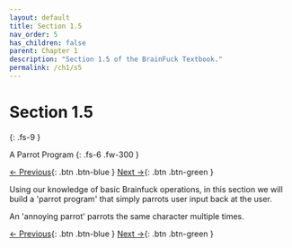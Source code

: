```yaml
---
layout: default
title: Section 1.5
nav_order: 5
has_children: false
parent: Chapter 1
description: "Section 1.5 of the BrainFuck Textbook."
permalink: /ch1/s5
---
```


# Section 1.5
{: .fs-9 }

A Parrot Program
{: .fs-6 .fw-300 }

[← Previous](/s4){: .btn .btn-blue }
[Next →](./ch2/s1){: .btn .btn-green }

Using our knowledge of basic Brainfuck operations, in this section we will build a 'parrot program' that simply parrots user input back at the user.

An 'annoying parrot' parrots the same character multiple times.

[← Previous](/s4){: .btn .btn-blue }
[Next →](./ch2/s1){: .btn .btn-green }
